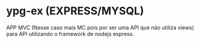 # ypg-ex (EXPRESS/MYSQL)
APP MVC (Nesse caso mais MC pois por ser uma API que não utiliza views) para API utilizando o framework de nodejs express.

